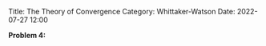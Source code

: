 Title: The Theory of Convergence
Category: Whittaker-Watson
Date: 2022-07-27 12:00

**Problem 4:** 

